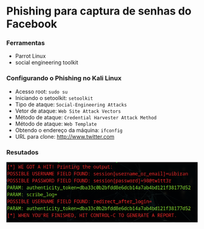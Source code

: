 # Phishing para captura de senhas do Facebook

### Ferramentas

- Parrot Linux
- social engineering toolkit

### Configurando o Phishing no Kali Linux

- Acesso root: ``` sudo su ```
- Iniciando o setoolkit: ``` setoolkit ```
- Tipo de ataque: ``` Social-Engineering Attacks ```
- Vetor de ataque: ``` Web Site Attack Vectors ```
- Método de ataque: ```Credential Harvester Attack Method ```
- Método de ataque: ``` Web Template ```
- Obtendo o endereço da máquina: ``` ifconfig ```
- URL para clone: http://www.twitter.com

### Resutados

![Alt text](./password.png "Optional title")
